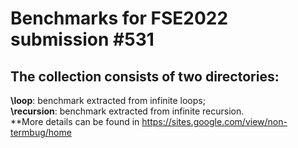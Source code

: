 # Benchmarks for FSE2022 submission #531
## The collection consists of two directories:  
**\loop**: benchmark extracted from infinite loops;  
**\recursion**: benchmark extracted from infinite recursion.  
**More details can be found in https://sites.google.com/view/non-termbug/home
